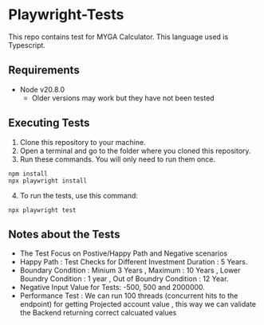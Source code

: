 # Playwright-Tests

This repo contains test for MYGA Calculator. This language used is Typescript.

## Requirements
- Node v20.8.0
  - Older versions may work but they have not been tested

## Executing Tests

1. Clone this repository to your machine.
2. Open a terminal and go to the folder where you cloned this repository.
3. Run these commands. You will only need to run them once.
```
npm install
npx playwright install
```
4. To run the tests, use this command:
```
npx playwright test
```

## Notes about the Tests

- The Test Focus on Postive/Happy Path and Negative scenarios 
- Happy Path : Test Checks for Different Investment Duration : 5 Years.
- Boundary Condition : Minium 3 Years , Maximum : 10 Years , Lower Boundry Condition : 1 year , Out of Boundry Condition : 12 Year.
- Negative Input Value for Tests: -500, 500 and 2000000.
- Performance Test : We can run 100 threads (concurrent hits to the endpoint) for getting Projected account value , this way we can validate the Backend returning correct calcuated values